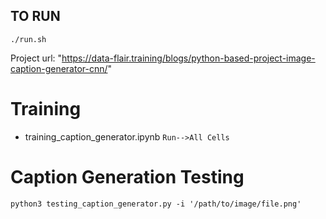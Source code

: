 ## TO RUN
`./run.sh`



Project url: "https://data-flair.training/blogs/python-based-project-image-caption-generator-cnn/"

# Training

- training_caption_generator.ipynb `Run-->All Cells`

# Caption Generation Testing

```python3 testing_caption_generator.py -i '/path/to/image/file.png'```

